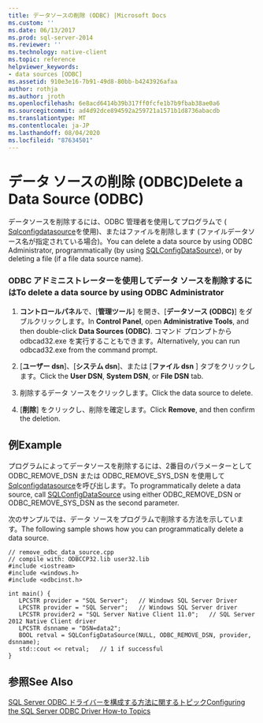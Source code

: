```yaml
---
title: データソースの削除 (ODBC) |Microsoft Docs
ms.custom: ''
ms.date: 06/13/2017
ms.prod: sql-server-2014
ms.reviewer: ''
ms.technology: native-client
ms.topic: reference
helpviewer_keywords:
- data sources [ODBC]
ms.assetid: 910e3e16-7b91-49d8-80bb-b4243926afaa
author: rothja
ms.author: jroth
ms.openlocfilehash: 6e8acd6414b39b317ff0fcfe1b7b9fbab38ae0a6
ms.sourcegitcommit: ad4d92dce894592a259721a1571b1d8736abacdb
ms.translationtype: MT
ms.contentlocale: ja-JP
ms.lasthandoff: 08/04/2020
ms.locfileid: "87634501"
---
```

# <a name="delete-a-data-source-odbc"></a><span data-ttu-id="0afba-102">データ ソースの削除 (ODBC)</span><span class="sxs-lookup"><span data-stu-id="0afba-102">Delete a Data Source (ODBC)</span></span>
  <span data-ttu-id="0afba-103">データソースを削除するには、ODBC 管理者を使用してプログラムで ( [Sqlconfigdatasource](../native-client-odbc-api/sqlconfigdatasource.md)を使用)、またはファイルを削除します (ファイルデータソース名が指定されている場合)。</span><span class="sxs-lookup"><span data-stu-id="0afba-103">You can delete a data source by using ODBC Administrator, programmatically (by using [SQLConfigDataSource](../native-client-odbc-api/sqlconfigdatasource.md)), or by deleting a file (if a file data source name).</span></span>  
  
### <a name="to-delete-a-data-source-by-using-odbc-administrator"></a><span data-ttu-id="0afba-104">ODBC アドミニストレーターを使用してデータ ソースを削除するには</span><span class="sxs-lookup"><span data-stu-id="0afba-104">To delete a data source by using ODBC Administrator</span></span>  
  
1.  <span data-ttu-id="0afba-105">**コントロールパネル**で、[**管理ツール**] を開き、[**データソース (ODBC)**] をダブルクリックします。</span><span class="sxs-lookup"><span data-stu-id="0afba-105">In **Control Panel**, open **Administrative Tools**, and then double-click **Data Sources (ODBC)**.</span></span> <span data-ttu-id="0afba-106">コマンド プロンプトから odbcad32.exe を実行することもできます。</span><span class="sxs-lookup"><span data-stu-id="0afba-106">Alternatively, you can run odbcad32.exe from the command prompt.</span></span>  
  
2.  <span data-ttu-id="0afba-107">[**ユーザー dsn**]、[**システム dsn**]、または [**ファイル dsn** ] タブをクリックします。</span><span class="sxs-lookup"><span data-stu-id="0afba-107">Click the **User DSN**, **System DSN**, or **File DSN** tab.</span></span>  
  
3.  <span data-ttu-id="0afba-108">削除するデータ ソースをクリックします。</span><span class="sxs-lookup"><span data-stu-id="0afba-108">Click the data source to delete.</span></span>  
  
4.  <span data-ttu-id="0afba-109">[**削除**] をクリックし、削除を確定します。</span><span class="sxs-lookup"><span data-stu-id="0afba-109">Click **Remove**, and then confirm the deletion.</span></span>  
  
## <a name="example"></a><span data-ttu-id="0afba-110">例</span><span class="sxs-lookup"><span data-stu-id="0afba-110">Example</span></span>  
 <span data-ttu-id="0afba-111">プログラムによってデータソースを削除するには、2番目のパラメーターとして ODBC_REMOVE_DSN または ODBC_REMOVE_SYS_DSN を使用して[Sqlconfigdatasource](../native-client-odbc-api/sqlconfigdatasource.md)を呼び出します。</span><span class="sxs-lookup"><span data-stu-id="0afba-111">To programmatically delete a data source, call [SQLConfigDataSource](../native-client-odbc-api/sqlconfigdatasource.md) using either ODBC_REMOVE_DSN or ODBC_REMOVE_SYS_DSN as the second parameter.</span></span>  
  
 <span data-ttu-id="0afba-112">次のサンプルでは、データ ソースをプログラムで削除する方法を示しています。</span><span class="sxs-lookup"><span data-stu-id="0afba-112">The following sample shows how you can programmatically delete a data source.</span></span>  
  
```  
// remove_odbc_data_source.cpp  
// compile with: ODBCCP32.lib user32.lib  
#include <iostream>  
#include <windows.h>  
#include <odbcinst.h>  
  
int main() {   
   LPCSTR provider = "SQL Server";   // Windows SQL Server Driver  
   LPCSTR provider = "SQL Server";   // Windows SQL Server driver  
   LPCSTR provider2 = "SQL Server Native Client 11.0";   // SQL Server 2012 Native Client driver  
   LPCSTR dsnname = "DSN=data2";  
   BOOL retval = SQLConfigDataSource(NULL, ODBC_REMOVE_DSN, provider, dsnname);  
   std::cout << retval;   // 1 if successful  
}  
```  
  
## <a name="see-also"></a><span data-ttu-id="0afba-113">参照</span><span class="sxs-lookup"><span data-stu-id="0afba-113">See Also</span></span>  
 [<span data-ttu-id="0afba-114">SQL Server ODBC ドライバーを構成する方法に関するトピック</span><span class="sxs-lookup"><span data-stu-id="0afba-114">Configuring the SQL Server ODBC Driver How-to Topics</span></span>](../../database-engine/dev-guide/configuring-the-sql-server-odbc-driver-how-to-topics.md)  
  
  
